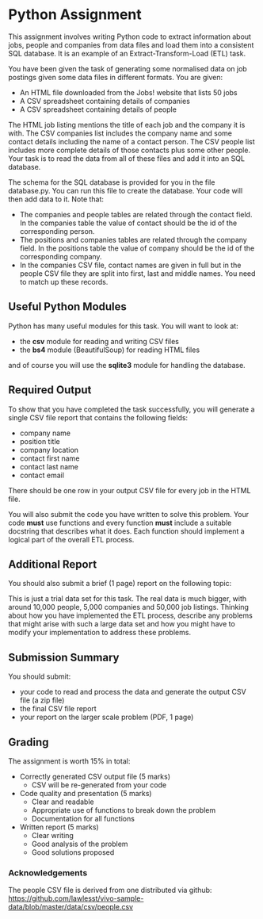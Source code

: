 # Python Assignment

This assignment involves writing Python code to extract information about jobs, people 
and companies from data files and load them into a consistent SQL database. It is an 
example of an Extract-Transform-Load (ETL) task. 

You have been given the task of generating some normalised data on job postings given some
data files in different formats.   You are given:

* An HTML file downloaded from the Jobs! website that lists 50 jobs
* A CSV spreadsheet containing details of companies
* A CSV spreadsheet containing details of people 

The HTML job listing mentions the title of each job and
the company it is with.  The CSV companies list includes
the company name and some contact details including the name
of a contact person.   The CSV people list includes more complete
details of those contacts plus some other people.  Your task is to read the data from
all of these files and add it into an SQL database. 

The schema for the SQL database is provided for you in the file database.py. You can
 run this file to create the database.  Your code will then add data to it. Note that:

* The companies and people tables are related through the contact field. In the companies
table the value of contact should be the id of the corresponding person.
* The positions and companies tables are related through the company field. In the
positions table the value of company should be the id of the corresponding company.
* In the companies CSV file, contact names are given in full but in the people CSV
file they are split into first, last and middle names. You need to match up these
records.

## Useful Python Modules

Python has many useful modules for this task. You will want to look at:
* the __csv__ module for reading and writing CSV files
* the __bs4__ module (BeautifulSoup) for reading HTML files

and of course you will use the __sqlite3__ module for handling the database.

## Required Output

To show that you have completed the task successfully, you will generate a single CSV file
report that contains the following fields:
* company name
* position title
* company location
* contact first name
* contact last name
* contact email

There should be one row in your output CSV file for every job in the HTML file. 

You will also submit the code you have written to solve this problem.  Your code **must** use 
functions and every function **must** include a suitable docstring that describes 
what it does.  Each function should implement a logical part of the overall ETL process.

## Additional Report 

You should also submit a brief (1 page) report on the following topic:

This is just a trial data set for this task.  The real data is much bigger, with around 10,000 
people, 5,000 companies and 50,000 job listings.  Thinking about how you have implemented
the ETL process, describe any problems that might arise with such a large data set and how
you might have to modify your implementation to address these problems. 

## Submission Summary

You should submit:
* your code to read and process the data and generate the output CSV file (a zip file)
* the final CSV file report
* your report on the larger scale problem (PDF, 1 page)

## Grading

The assignment is worth 15% in total:

* Correctly generated CSV output file (5 marks)
    * CSV will be re-generated from your code
* Code quality and presentation (5 marks)
    * Clear and readable
    * Appropriate use of functions to break down the problem
    * Documentation for all functions
* Written report (5 marks)
   * Clear writing
   * Good analysis of the problem
   * Good solutions proposed


### Acknowledgements

The people CSV file is derived from one distributed via github:
 https://github.com/lawlesst/vivo-sample-data/blob/master/data/csv/people.csv